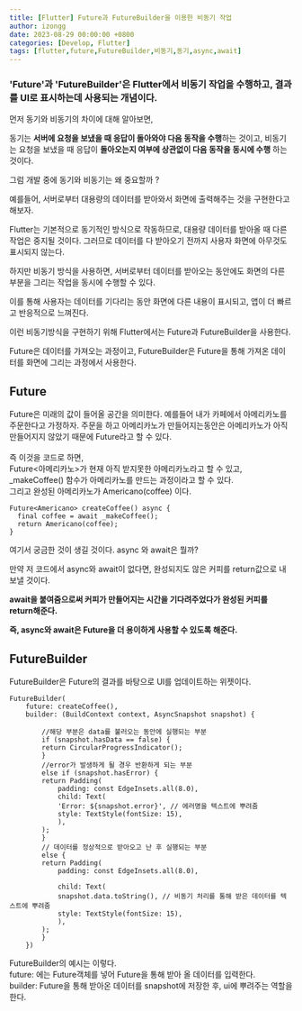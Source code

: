 ```yaml
---
title: [Flutter] Future과 FutureBuilder을 이용한 비동기 작업
author: izongg
date: 2023-08-29 00:00:00 +0800
categories: [Develop, Flutter]
tags: [flutter,future,FutureBuilder,비동기,동기,async,await]
---
```


### 'Future'과 'FutureBuilder'은 Flutter에서 비동기 작업을 수행하고, 결과를 UI로 표시하는데 사용되는 개념이다.

먼저 동기와 비동기의 차이에 대해 알아보면, 

동기는 **서버에 요청을 보냈을 때 응답이 돌아와야 다음 동작을 수행**하는 것이고, 비동기는 요청을 보냈을 때 응답이 **돌아오는지 여부에 상관없이 다음 동작을 동시에 수행** 하는 것이다.

그럼 개발 중에 동기와 비동기는 왜 중요할까 ?

예를들어, 서버로부터 대용량의 데이터를 받아와서 화면에 출력해주는 것을 구현한다고 해보자.

Flutter는 기본적으로 동기적인 방식으로 작동하므로, 대용량 데이터를 받아올 때 다른 작업은 중지될 것이다. 
그러므로 데이터를 다 받아오기 전까지 사용자 화면에 아무것도 표시되지 않는다.

하지만 비동기 방식을 사용하면, 서버로부터 데이터를 받아오는 동안에도 화면의 다른 부분을 그리는 작업을 동시에 수행할 수 있다. 

이를 통해 사용자는 데이터를 기다리는 동안 화면에 다른 내용이 표시되고, 앱이 더 빠르고 반응적으로 느껴진다.

이런 비동기방식을 구현하기 위해 Flutter에서는 Future과 FutureBuilder을 사용한다.

Future은 데이터를 가져오는 과정이고, FutureBuilder은 Future을 통해 가져온 데이터를 화면에 그리는 과정에서 사용한다.

## Future
Future은 미래의 값이 들어올 공간을 의미한다.
예를들어 내가 카페에서 아메리카노를 주문한다고 가정하자.
주문을 하고 아메리카노가 만들어지는동안은 아메리카노가 아직 만들어지지 않았기 때문에 Future라고 할 수 있다.<br><br>
즉 이것을 코드로 하면, <br>
Future<아메리카노>가 현재 아직 받지못한 아메리카노라고 할 수 있고, _makeCoffee() 함수가 아메리카노를 만드는 과정이라고 할 수 있다.<br>
그리고 완성된 아메리카노가 Americano(coffee) 이다.

```
Future<Americano> createCoffee() async {
  final coffee = await _makeCoffee();
  return Americano(coffee);
}
```

여기서 궁금한 것이 생길 것이다. async 와 await은 뭘까?

만약 저 코드에서 async와 await이 없다면, 완성되지도 않은 커피를 return값으로 내보낼 것이다.

**await을 붙여줌으로써 커피가 만들어지는 시간을 기다려주었다가 완성된 커피를 return해준다.**

**즉, async와 await은 Future을 더 용이하게 사용할 수 있도록 해준다.**

## FutureBuilder
FutureBuilder은 Future의 결과를 바탕으로 UI를 업데이트하는 위젯이다.

```
FutureBuilder(
    future: createCoffee(),
    builder: (BuildContext context, AsyncSnapshot snapshot) {

        //해당 부분은 data를 불러오는 동안에 실행되는 부분
        if (snapshot.hasData == false) {
        return CircularProgressIndicator(); 
        }
        //error가 발생하게 될 경우 반환하게 되는 부분
        else if (snapshot.hasError) {
        return Padding(
            padding: const EdgeInsets.all(8.0),
            child: Text(
            'Error: ${snapshot.error}', // 에러명을 텍스트에 뿌려줌
            style: TextStyle(fontSize: 15),
            ),
        );
        }
        // 데이터를 정상적으로 받아오고 난 후 실행되는 부분
        else {
        return Padding(
            padding: const EdgeInsets.all(8.0),

            child: Text(
            snapshot.data.toString(), // 비동기 처리를 통해 받은 데이터를 텍스트에 뿌려줌
            style: TextStyle(fontSize: 15),
            ),
        );
        }
    })
```

FutureBuilder의 예시는 이렇다.<br>
future: 에는 Future객체를 넣어 Future을 통해 받아 올 데이터를 입력한다.<br>
builder: Future을 통해 받아온 데이터를 snapshot에 저장한 후, ui에 뿌려주는 역할을 한다.






